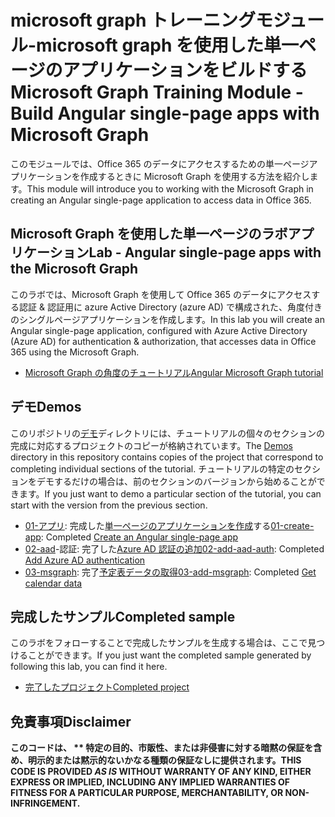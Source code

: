 # <a name="microsoft-graph-training-module---build-angular-single-page-apps-with-microsoft-graph"></a><span data-ttu-id="c332b-101">microsoft graph トレーニングモジュール-microsoft graph を使用した単一ページのアプリケーションをビルドする</span><span class="sxs-lookup"><span data-stu-id="c332b-101">Microsoft Graph Training Module - Build Angular single-page apps with Microsoft Graph</span></span>

<span data-ttu-id="c332b-102">このモジュールでは、Office 365 のデータにアクセスするための単一ページアプリケーションを作成するときに Microsoft Graph を使用する方法を紹介します。</span><span class="sxs-lookup"><span data-stu-id="c332b-102">This module will introduce you to working with the Microsoft Graph in creating an Angular single-page application to access data in Office 365.</span></span>

## <a name="lab---angular-single-page-apps-with-the-microsoft-graph"></a><span data-ttu-id="c332b-103">Microsoft Graph を使用した単一ページのラボアプリケーション</span><span class="sxs-lookup"><span data-stu-id="c332b-103">Lab - Angular single-page apps with the Microsoft Graph</span></span>

<span data-ttu-id="c332b-104">このラボでは、Microsoft Graph を使用して Office 365 のデータにアクセスする認証 & 認証用に azure Active Directory (azure AD) で構成された、角度付きのシングルページアプリケーションを作成します。</span><span class="sxs-lookup"><span data-stu-id="c332b-104">In this lab you will create an Angular single-page application, configured with Azure Active Directory (Azure AD) for authentication & authorization, that accesses data in Office 365 using the Microsoft Graph.</span></span>

- [<span data-ttu-id="c332b-105">Microsoft Graph の角度のチュートリアル</span><span class="sxs-lookup"><span data-stu-id="c332b-105">Angular Microsoft Graph tutorial</span></span>](https://docs.microsoft.com/graph/tutorials/angular)

## <a name="demos"></a><span data-ttu-id="c332b-106">デモ</span><span class="sxs-lookup"><span data-stu-id="c332b-106">Demos</span></span>

<span data-ttu-id="c332b-107">このリポジトリの[デモ](demos)ディレクトリには、チュートリアルの個々のセクションの完成に対応するプロジェクトのコピーが格納されています。</span><span class="sxs-lookup"><span data-stu-id="c332b-107">The [Demos](demos) directory in this repository contains copies of the project that correspond to completing individual sections of the tutorial.</span></span> <span data-ttu-id="c332b-108">チュートリアルの特定のセクションをデモするだけの場合は、前のセクションのバージョンから始めることができます。</span><span class="sxs-lookup"><span data-stu-id="c332b-108">If you just want to demo a particular section of the tutorial, you can start with the version from the previous section.</span></span>

- <span data-ttu-id="c332b-109">[01-アプリ](demos/01-create-app): 完成した[単一ページのアプリケーションを作成](https://docs.microsoft.com/graph/tutorials/angular?tutorial-step=1)する</span><span class="sxs-lookup"><span data-stu-id="c332b-109">[01-create-app](demos/01-create-app): Completed [Create an Angular single-page app](https://docs.microsoft.com/graph/tutorials/angular?tutorial-step=1)</span></span>
- <span data-ttu-id="c332b-110">[02-aad](demos/02-add-aad-auth)-認証: 完了した[Azure AD 認証の追加](https://docs.microsoft.com/graph/tutorials/angular?tutorial-step=3)</span><span class="sxs-lookup"><span data-stu-id="c332b-110">[02-add-aad-auth](demos/02-add-aad-auth): Completed [Add Azure AD authentication](https://docs.microsoft.com/graph/tutorials/angular?tutorial-step=3)</span></span>
- <span data-ttu-id="c332b-111">[03-msgraph](demos/03-add-msgraph): 完了[予定表データの取得](https://docs.microsoft.com/graph/tutorials/angular?tutorial-step=4)</span><span class="sxs-lookup"><span data-stu-id="c332b-111">[03-add-msgraph](demos/03-add-msgraph): Completed [Get calendar data](https://docs.microsoft.com/graph/tutorials/angular?tutorial-step=4)</span></span>

## <a name="completed-sample"></a><span data-ttu-id="c332b-112">完成したサンプル</span><span class="sxs-lookup"><span data-stu-id="c332b-112">Completed sample</span></span>

<span data-ttu-id="c332b-113">このラボをフォローすることで完成したサンプルを生成する場合は、ここで見つけることができます。</span><span class="sxs-lookup"><span data-stu-id="c332b-113">If you just want the completed sample generated by following this lab, you can find it here.</span></span>

- [<span data-ttu-id="c332b-114">完了したプロジェクト</span><span class="sxs-lookup"><span data-stu-id="c332b-114">Completed project</span></span>](demos/03-add-msgraph)

## <a name="disclaimer"></a><span data-ttu-id="c332b-115">免責事項</span><span class="sxs-lookup"><span data-stu-id="c332b-115">Disclaimer</span></span>

<span data-ttu-id="c332b-116">**このコードは、 \*\* 特定の目的、市販性、または非侵害に対する暗黙の保証を含め、明示的または黙示的ないかなる種類の保証なしに提供されます。**</span><span class="sxs-lookup"><span data-stu-id="c332b-116">**THIS CODE IS PROVIDED *AS IS* WITHOUT WARRANTY OF ANY KIND, EITHER EXPRESS OR IMPLIED, INCLUDING ANY IMPLIED WARRANTIES OF FITNESS FOR A PARTICULAR PURPOSE, MERCHANTABILITY, OR NON-INFRINGEMENT.**</span></span>